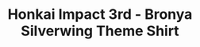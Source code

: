 ---
title: "Honkai Impact 3rd - Bronya Silverwing Theme Shirt"
imageSM: /assets/images/honkai-impact-3rd-bronya-silverwing-theme-shirt-400.webp
imageMD: /assets/images/honkai-impact-3rd-bronya-silverwing-theme-shirt-720.webp
imageAlt: This is a test
price: $56.99
series: Honkai Impact 3rd
character: Bronya Zaychik
manufacturer: miHoyo
productType: Shirt
---